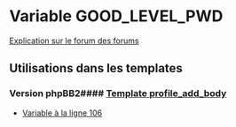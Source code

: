# Variable GOOD_LEVEL_PWD
[Explication sur le forum des forums](http://forum.forumactif.com/t294113-listing-des-variables#GOOD_LEVEL_PWD)
## Utilisations dans les templates
### Version phpBB2#### [Template profile_add_body](subsilver/profile_add_body.md)
* [Variable à la ligne 106](../subsilver/profile_add_body.tpl#L106)